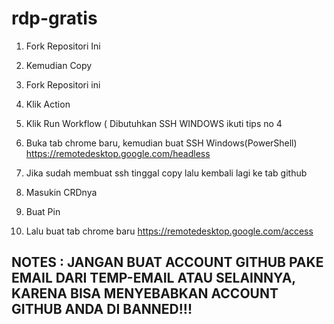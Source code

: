 # rdp-gratis

1. Fork Repositori Ini 
3. Kemudian Copy

1. Fork Repositori ini
2. Klik Action
3. Klik Run Workflow ( Dibutuhkan SSH WINDOWS ikuti tips no 4
4. Buka tab chrome baru, kemudian buat SSH Windows(PowerShell) https://remotedesktop.google.com/headless
5. Jika sudah membuat ssh tinggal copy lalu kembali lagi ke tab github
6. Masukin CRDnya
7. Buat Pin
8. Lalu buat tab chrome baru https://remotedesktop.google.com/access 
 

## NOTES : JANGAN BUAT ACCOUNT GITHUB PAKE EMAIL DARI TEMP-EMAIL ATAU SELAINNYA, KARENA BISA MENYEBABKAN ACCOUNT GITHUB ANDA DI BANNED!!!
